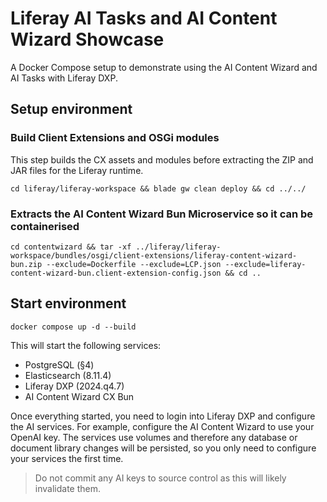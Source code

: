 # Liferay AI Tasks and AI Content Wizard Showcase

A Docker Compose setup to demonstrate using the AI Content Wizard and AI Tasks with Liferay DXP.

## Setup environment
### Build Client Extensions and OSGi modules
This step builds the CX assets and modules before extracting the ZIP and JAR files for the Liferay runtime.
```
cd liferay/liferay-workspace && blade gw clean deploy && cd ../../
```
### Extracts the AI Content Wizard Bun Microservice so it can be containerised
```
cd contentwizard && tar -xf ../liferay/liferay-workspace/bundles/osgi/client-extensions/liferay-content-wizard-bun.zip --exclude=Dockerfile --exclude=LCP.json --exclude=liferay-content-wizard-bun.client-extension-config.json && cd ..
```

## Start environment
```
docker compose up -d --build
```
This will start the following services:

- PostgreSQL (§4)
- Elasticsearch (8.11.4)
- Liferay DXP (2024.q4.7)
- AI Content Wizard CX Bun

Once everything started, you need to login into Liferay DXP and configure the AI services. For example, configure the AI Content Wizard to use your OpenAI key. The services use volumes and therefore any database or document library changes will be persisted, so you only need to configure your services the first time.

> Do not commit any AI keys to source control as this will likely invalidate them.